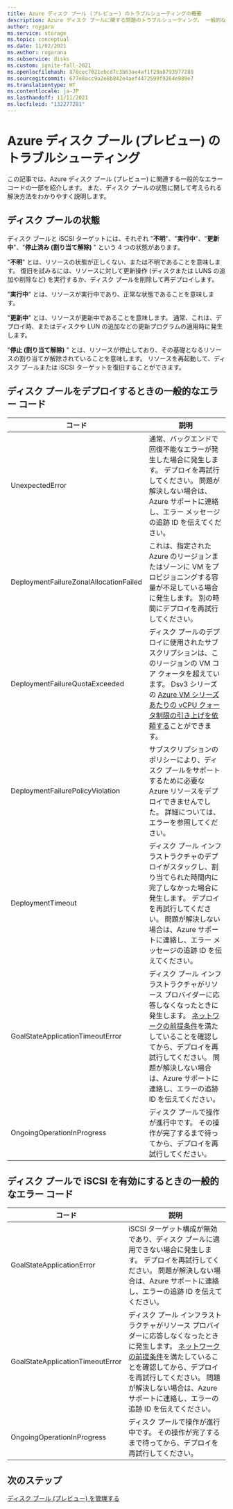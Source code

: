 ```yaml
---
title: Azure ディスク プール (プレビュー) のトラブルシューティングの概要
description: Azure ディスク プールに関する問題のトラブルシューティング。 一般的なエラー コードとその解決方法について説明します。
author: roygara
ms.service: storage
ms.topic: conceptual
ms.date: 11/02/2021
ms.author: rogarana
ms.subservice: disks
ms.custom: ignite-fall-2021
ms.openlocfilehash: 878cec7021ebcd7c3b63ae4af1f29a0793977280
ms.sourcegitcommit: 677e8acc9a2e8b842e4aef4472599f9264e989e7
ms.translationtype: HT
ms.contentlocale: ja-JP
ms.lasthandoff: 11/11/2021
ms.locfileid: "132277281"
---
```

# <a name="troubleshoot-azure-disk-pools-preview"></a>Azure ディスク プール (プレビュー) のトラブルシューティング

この記事では、Azure ディスク プール (プレビュー) に関連する一般的なエラー コードの一部を紹介します。 また、ディスク プールの状態に関して考えられる解決方法をわかりやすく説明します。

## <a name="disk-pool-status"></a>ディスク プールの状態

ディスク プールと iSCSI ターゲットには、それぞれ "**不明**"、"**実行中**"、"**更新中**"、"**停止済み (割り当て解除)** " という 4 つの状態があります。

"**不明**" とは、リソースの状態が正しくない、または不明であることを意味します。 復旧を試みるには、リソースに対して更新操作 (ディスクまたは LUNS の追加や削除など) を実行するか、ディスク プールを削除して再デプロイします。

"**実行中**" とは、リソースが実行中であり、正常な状態であることを意味します。

"**更新中**" とは、リソースが更新中であることを意味します。 通常、これは、デプロイ時、またはディスクや LUN の追加などの更新プログラムの適用時に発生します。

"**停止 (割り当て解除)** " とは、リソースが停止しており、その基礎となるリソースの割り当てが解除されていることを意味します。 リソースを再起動して、ディスク プールまたは iSCSI ターゲットを復旧することができます。

## <a name="common-failure-codes-when-deploying-a-disk-pool"></a>ディスク プールをデプロイするときの一般的なエラー コード
 
|コード  |説明  |
|---------|---------|
|UnexpectedError     |通常、バックエンドで回復不能なエラーが発生した場合に発生します。 デプロイを再試行してください。 問題が解決しない場合は、Azure サポートに連絡し、エラー メッセージの追跡 ID を伝えてください。         |
|DeploymentFailureZonalAllocationFailed     |これは、指定された Azure のリージョンまたはゾーンに VM をプロビジョニングする容量が不足している場合に発生します。 別の時間にデプロイを再試行してください。         |
|DeploymentFailureQuotaExceeded     |ディスク プールのデプロイに使用されたサブスクリプションは、このリージョンの VM コア クォータを超えています。 Dsv3 シリーズの [Azure VM シリーズあたりの vCPU クォータ制限の引き上げを依頼する](../azure-portal/supportability/per-vm-quota-requests.md)ことができます。         |
|DeploymentFailurePolicyViolation     |サブスクリプションのポリシーにより、ディスク プールをサポートするために必要な Azure リソースをデプロイできませんでした。 詳細については、エラーを参照してください。         |
|DeploymentTimeout     |ディスク プール インフラストラクチャのデプロイがスタックし、割り当てられた時間内に完了しなかった場合に発生します。 デプロイを再試行してください。 問題が解決しない場合は、Azure サポートに連絡し、エラー メッセージの追跡 ID を伝えてください。         |
|GoalStateApplicationTimeoutError     |ディスク プール インフラストラクチャがリソース プロバイダーに応答しなくなったときに発生します。 [ネットワークの前提条件](disks-pools-deploy.md#prerequisites)を満たしていることを確認してから、デプロイを再試行してください。 問題が解決しない場合は、Azure サポートに連絡し、エラーの追跡 ID を伝えてください。         |
|OngoingOperationInProgress     |ディスク プールで操作が進行中です。 その操作が完了するまで待ってから、デプロイを再試行してください。         |

## <a name="common-failure-codes-when-enabling-iscsi-on-disk-pools"></a>ディスク プールで iSCSI を有効にするときの一般的なエラー コード

|コード  |説明  |
|---------|---------|
|GoalStateApplicationError     |iSCSI ターゲット構成が無効であり、ディスク プールに適用できない場合に発生します。 デプロイを再試行してください。 問題が解決しない場合は、Azure サポートに連絡し、エラーの追跡 ID を伝えてください。         |
|GoalStateApplicationTimeoutError     |ディスク プール インフラストラクチャがリソース プロバイダーに応答しなくなったときに発生します。 [ネットワークの前提条件](disks-pools-deploy.md#prerequisites)を満たしていることを確認してから、デプロイを再試行してください。 問題が解決しない場合は、Azure サポートに連絡し、エラーの追跡 ID を伝えてください。         |
|OngoingOperationInProgress     |ディスク プールで操作が進行中です。 その操作が完了するまで待ってから、デプロイを再試行してください。         |

## <a name="next-steps"></a>次のステップ

[ディスク プール (プレビュー) を管理する](disks-pools-manage.md)
